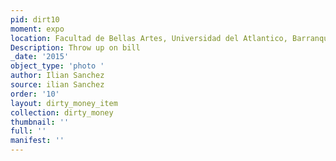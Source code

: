 ```yaml
---
pid: dirt10
moment: expo
location: Facultad de Bellas Artes, Universidad del Atlantico, Barranquilla
Description: Throw up on bill
_date: '2015'
object_type: 'photo '
author: Ilian Sanchez
source: ilian Sanchez
order: '10'
layout: dirty_money_item
collection: dirty_money
thumbnail: ''
full: ''
manifest: ''
---
```

